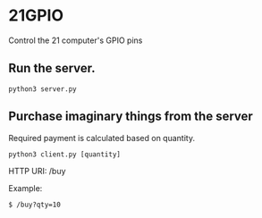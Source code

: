 # 21GPIO
Control the 21 computer's GPIO pins

## Run the server.

```
python3 server.py
```

## Purchase imaginary things from the server

Required payment is calculated based on quantity.

```
python3 client.py [quantity]
```

HTTP URI: /buy

Example:
```
$ /buy?qty=10
```
